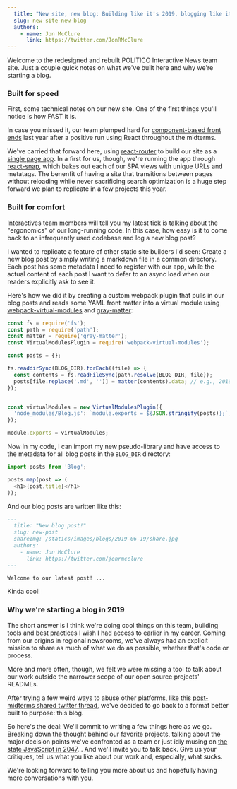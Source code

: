 ```yaml
---
  title: "New site, new blog: Building like it's 2019, blogging like it's 1999"
  slug: new-site-new-blog
  authors:
    - name: Jon McClure
      link: https://twitter.com/JonRMcClure
---
```


Welcome to the redesigned and rebuilt POLITICO Interactive News team site. Just a couple quick notes on what we've built here and why we're starting a blog.

### Built for speed

First, some technical notes on our new site. One of the first things you'll notice is how FAST it is.

In case you missed it, our team plumped hard for [component-based front ends](https://twitter.com/JonRMcClure/status/1070022921291292678) last year after a positive run using React throughout the midterms.

We've carried that forward here, using [react-router](https://reacttraining.com/react-router/) to build our site as a [single page app](https://en.wikipedia.org/wiki/Single-page_application). In a first for us, though, we're running the app through [react-snap](https://github.com/stereobooster/react-snap), which bakes out each of our SPA views with unique URLs and metatags. The benenfit of having a site that transitions between pages without reloading while never sacrificing search optimization is a huge step forward we plan to replicate in a few projects this year.

### Built for comfort

Interactives team members will tell you my latest tick is talking about the "ergonomics" of our long-running code. In this case, how easy is it to come back to an infrequently used codebase and log a new blog post?

I wanted to replicate a feature of other static site builders I'd seen: Create a new blog post by simply writing a markdown file in a common directory. Each post has some metadata I need to register with our app, while the actual content of each post I want to defer to an async load when our readers explicitly ask to see it.

Here's how we did it by creating a custom webpack plugin that pulls in our blog posts and reads some YAML front matter into a virtual module using
[webpack-virtual-modules](https://github.com/sysgears/webpack-virtual-modules) and [gray-matter](https://github.com/jonschlinkert/gray-matter):

```javascript
const fs = require('fs');
const path = require('path');
const matter = require('gray-matter');
const VirtualModulesPlugin = require('webpack-virtual-modules');

const posts = {};

fs.readdirSync(BLOG_DIR).forEach((file) => {
  const contents = fs.readFileSync(path.resolve(BLOG_DIR, file));
  posts[file.replace('.md', '')] = matter(contents).data; // e.g., 2019-06-19.md
});


const virtualModules = new VirtualModulesPlugin({
  'node_modules/Blog.js': `module.exports = ${JSON.stringify(posts)};`,
});

module.exports = virtualModules;
```

Now in my code, I can import my new pseudo-library and have access to the metadata for all blog posts in the `BLOG_DIR` directory:

```javascript
import posts from 'Blog';

posts.map(post => (
  <h1>{post.title}</h1>
));
```

And our blog posts are written like this:

```markdown
---
  title: "New blog post!"
  slug: new-post
  shareImg: /statics/images/blogs/2019-06-19/share.jpg
  authors:
    - name: Jon McClure
      link: https://twitter.com/jonrmcclure
---

Welcome to our latest post! ...
```

Kinda cool!

### Why we're starting a blog in 2019

The short answer is I think we're doing cool things on this team, building tools and best practices I wish I had access to earlier in my career. Coming from our origins in regional newsrooms, we've always had an explicit mission to share as much of what we do as possible, whether that's code or process.

More and more often, though, we felt we were missing a tool to talk about our work outside the narrower scope of our open source projects' READMEs.

After trying a few weird ways to abuse other platforms, like this [post-midterms shared twitter thread](https://twitter.com/JonRMcClure/status/1060642345241186304), we've decided to go back to a format better built to purpose: this blog.

So here's the deal: We'll commit to writing a few things here as we go. Breaking down the thought behind our favorite projects, talking about the major decision points we've confronted as a team or just idly musing on [the state JavaScript in 2047](https://www.youtube.com/watch?reload=9&v=Ye_iob2MwGw)... And we'll invite you to talk back. Give us your critiques, tell us what you like about our work and, especially, what sucks.

We're looking forward to telling you more about us and hopefully having more conversations with you.
